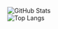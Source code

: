 ![GitHub Stats](https://github-readme-stats.vercel.app/api?username=YU-TechnicalDepartment&show_icons=true&theme=radical)  
![Top Langs](https://github-readme-stats.vercel.app/api/top-langs/?username=YU-TechnicalDepartment&layout=compact&theme=radical)
